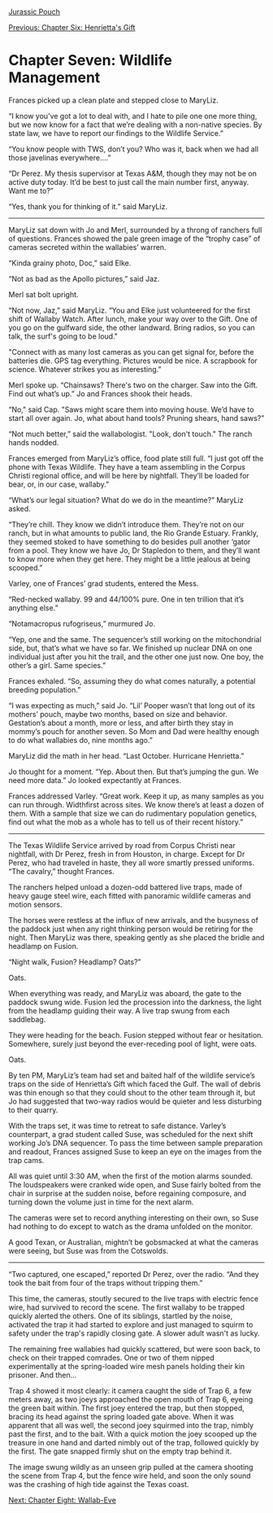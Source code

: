 [Jurassic Pouch](README.md) 

[Previous: Chapter Six: Henrietta's Gift](ch06.md)

# Chapter Seven: Wildlife Management

Frances picked up a clean plate and stepped close to MaryLiz.

“I know you’ve got a lot to deal with, and I hate to pile one one more thing, but we now know for a fact that we’re dealing with a non-native species. By state law, we have to report our findings to the Wildlife Service.”

“You know people with TWS, don’t you? Who was it, back when we had all those javelinas everywhere….”

“Dr Perez. My thesis supervisor at Texas A&M, though they may not be on active duty today. It’d be best to just call the main number first, anyway. Want me to?”

“Yes, thank you for thinking of it.” said MaryLiz.

***

MaryLiz sat down with Jo and Merl, surrounded by a throng of ranchers full of questions. Frances showed the pale green image of the “trophy case” of cameras secreted within the wallabies’ warren.

“Kinda grainy photo, Doc,” said Elke.

“Not as bad as the Apollo pictures,” said Jaz.

Merl sat bolt upright.

“Not now, Jaz,” said MaryLiz. “You and Elke just volunteered for the first shift of Wallaby Watch. After lunch, make your way over to the Gift. One of you go on the gulfward side, the other landward. Bring radios, so you can talk, the surf's going to be loud."

"Connect with as many lost cameras as you can get signal for, before the batteries die. GPS tag everything. Pictures would be nice. A scrapbook for science. Whatever strikes you as interesting.”

Merl spoke up. “Chainsaws? There's two on the charger. Saw into the Gift. Find out what’s up.” Jo and Frances shook their heads.

“No," said Cap. "Saws might scare them into moving house. We’d have to start all over again. Jo, what about hand tools? Pruning shears, hand saws?”

“Not much better,” said the wallabologist. "Look, don't touch." The ranch hands nodded. 

Frances emerged from MaryLiz’s office, food plate still full. “I just got off the phone with Texas Wildlife. They have a team assembling in the Corpus Christi regional office, and will be here by nightfall. They’ll be loaded for bear, or, in our case, wallaby.”

“What’s our legal situation? What do we do in the meantime?” MaryLiz asked.

“They’re chill. They know we didn’t introduce them. They’re not on our ranch, but in what amounts to public land, the Rio Grande Estuary. Frankly, they seemed stoked to have something to do besides pull another ‘gator from a pool. They know we have Jo, Dr Stapledon to them, and they’ll want to know more when they get here. They might be a little jealous at being scooped.”

Varley, one of Frances’ grad students, entered the Mess.

“Red-necked wallaby. 99 and 44/100% pure. One in ten trillion that it’s anything else.”

“Notamacropus rufogriseus,” murmured Jo.

“Yep, one and the same. The sequencer’s still working on the mitochondrial side, but, that’s what we have so far. We finished up nuclear DNA on one individual just after you hit the trail, and the other one just now. One boy, the other’s a girl. Same species.”

Frances exhaled. “So, assuming they do what comes naturally, a potential breeding population.”

“I was expecting as much,” said Jo. “Lil’ Pooper wasn’t that long out of its mothers’ pouch, maybe two months, based on size and behavior. Gestation’s about a month, more or less, and after birth they stay in mommy’s pouch for another seven. So Mom and Dad were healthy enough to do what wallabies do, nine months ago.”

MaryLiz did the math in her head. “Last October. Hurricane Henrietta.”

Jo thought for a moment. “Yep. About then. But that’s jumping the gun. We need more data.” Jo looked expectantly at Frances.

Frances addressed Varley. “Great work. Keep it up, as many samples as you can run through. Widthfirst across sites. We know there’s at least a dozen of them. With a sample that size we can do rudimentary population genetics, find out what the mob as a whole has to tell us of their recent history.”

***

The Texas Wildlife Service arrived by road from Corpus Christi near nightfall, with Dr Perez, fresh in from Houston, in charge. Except for Dr Perez, who had traveled in haste, they all wore smartly pressed uniforms. “The cavalry,” thought Frances.
 
The ranchers helped unload a dozen-odd battered live traps, made of heavy gauge steel wire, each fitted with panoramic wildlife cameras and motion sensors.

The horses were restless at the influx of new arrivals, and the busyness of the paddock just when any right thinking person would be retiring for the night. Then MaryLiz was there, speaking gently as she placed the bridle and headlamp on Fusion.

“Night walk, Fusion? Headlamp? Oats?”

Oats.

When everything was ready, and MaryLiz was aboard, the gate to the paddock swung wide. Fusion led the procession into the darkness, the light from the headlamp guiding their way. A live trap swung from each saddlebag.

They were heading for the beach. Fusion stepped without fear or hesitation. Somewhere, surely just beyond the ever-receding pool of light, were oats.

Oats.

By ten PM, MaryLiz’s team had set and baited half of the wildlife service’s traps on the side of Henrietta’s Gift which faced the Gulf. The wall of debris was thin enough so that they could shout to the other team through it, but Jo had suggested that two-way radios would be quieter and less disturbing to their quarry.

With the traps set, it was time to retreat to safe distance. Varley’s counterpart, a grad student called Suse, was scheduled for the next shift working Jo’s DNA sequencer. To pass the time between sample preparation and readout, Frances assigned Suse to keep an eye on the images from the trap cams.

All was quiet until 3:30 AM, when the first of the motion alarms sounded. The loudspeakers were cranked wide open, and Suse fairly bolted from the chair in surprise at the sudden noise, before regaining composure, and turning down the volume just in time for the next alarm.

The cameras were set to record anything interesting on their own, so Suse had nothing to do except to watch as the drama unfolded on the monitor.

A good Texan, or Australian, mightn’t be gobsmacked at what the cameras were seeing, but Suse was from the Cotswolds.

***

“Two captured, one escaped,” reported Dr Perez, over the radio. “And they took the bait from four of the traps without tripping them.”

This time, the cameras, stoutly secured to the live traps with electric fence wire, had survived to record the scene. The first wallaby to be trapped quickly alerted the others. One of its siblings, startled by the noise, activated the trap it had started to explore and just managed to squirm to safety under the trap's rapidly closing gate. A slower adult wasn't as lucky.

The remaining free wallabies had quickly scattered, but were soon back, to check on their trapped comrades. One or two of them nipped experimentally at the spring-loaded wire mesh panels holding their kin prisoner. And then...

Trap 4 showed it most clearly: it camera caught the side of Trap 6, a few meters away, as two joeys approached the open mouth of Trap 6, eyeing the green bait within. The first joey entered the trap, but then stopped, bracing its head against the spring loaded gate above. When it was apparent that all was well, the second joey squirmed into the trap, nimbly past the first, and to the bait. With a quick motion the joey scooped up the treasure in one hand and darted nimbly out of the trap, followed quickly by the first. The gate snapped firmly shut on the empty trap behind it.

The image swung wildly as an unseen grip pulled at the camera shooting the scene from Trap 4, but the fence wire held, and soon the only sound was the crashing of high tide against the Texas coast.

[Next: Chapter Eight: Wallab-Eve](ch08.md)

